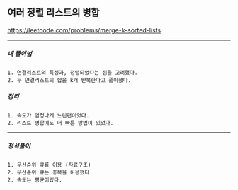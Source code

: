 ## 여러 정렬 리스트의 병합

https://leetcode.com/problems/merge-k-sorted-lists

---

<h5>내 풀이법</h5>

    1. 연결리스트의 특성과, 정렬되었다는 점을 고려했다.
    2. 두 연결리스트의 합을 k개 반복한다고 풀이했다.

<h5>정리</h5>

    1. 속도가 엄청나게 느린편이었다.
    2. 리스트 병합에도 더 빠른 방법이 있었다.

---

<h5>정석풀이</h5>

    1. 우선순위 큐를 이용 (자료구조)
    2. 우선순위 큐는 중복을 허용했다.
    2. 속도는 평균이었다.
